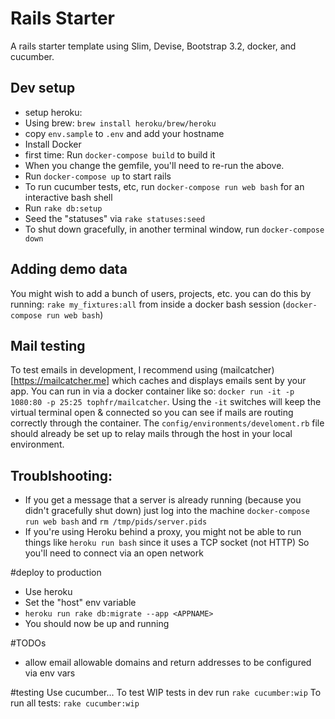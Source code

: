 # Rails Starter

A rails starter template using Slim, Devise, Bootstrap 3.2, docker, and cucumber.

## Dev setup
- setup heroku:
- Using brew: `brew install heroku/brew/heroku`
- copy `env.sample` to `.env` and add your hostname
- Install Docker
- first time: Run `docker-compose build` to build it
- When you change the gemfile, you'll need to re-run the above.
- Run `docker-compose up` to start rails
- To run cucumber tests, etc, run `docker-compose run web bash` for an interactive bash shell
- Run `rake db:setup`
- Seed the "statuses" via `rake statuses:seed`
- To shut down gracefully, in another terminal window, run `docker-compose down`

## Adding demo data
You might wish to add a bunch of users, projects, etc. you can do this by running: `rake my_fixtures:all` from inside a docker bash session (`docker-compose run web bash`)

## Mail testing
To test emails in development, I recommend using (mailcatcher)[https://mailcatcher.me] which caches and displays emails sent by your app. You can run in via a docker container like so: `docker run -it -p 1080:80 -p 25:25 tophfr/mailcatcher`. Using the `-it` switches will keep the virtual terminal open & connected so you can see if mails are routing correctly through the container. The `config/environments/develoment.rb` file should already be set up to relay mails through the host in your local environment.

## Troublshooting:
- If you get a message that a server is already running (because you didn't gracefully shut down) just log into the machine `docker-compose run web bash` and `rm /tmp/pids/server.pids`
- If you're using Heroku behind a proxy, you might not be able to run things like `heroku run bash` since it uses a TCP socket (not HTTP) So you'll need to connect via an open network


#deploy to production
- Use heroku
- Set the "host" env variable
- `heroku run rake db:migrate --app <APPNAME>`
- You should now be up and running

#TODOs
- allow email allowable domains and return addresses to be configured via env vars

#testing
Use cucumber...
To test WIP tests in dev run `rake cucumber:wip`
To run all tests: `rake cucumber:wip`
